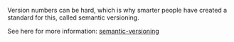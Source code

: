 Version numbers can be hard, which is why smarter people have created a standard for this, called semantic versioning.

See here for more information: [semantic-versioning](https://semver.org/)
